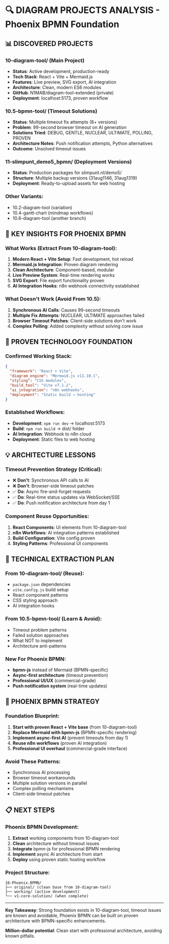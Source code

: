 # 🔍 DIAGRAM PROJECTS ANALYSIS - Phoenix BPMN Foundation

## 📊 DISCOVERED PROJECTS

### **10-diagram-tool/** (Main Project)
- **Status**: Active development, production-ready
- **Tech Stack**: React + Vite + Mermaid.js
- **Features**: Live preview, SVG export, AI integration
- **Architecture**: Clean, modern ES6 modules
- **GitHub**: N1MAB/diagram-tool-extended (private)
- **Deployment**: localhost:5173, proven workflow

### **10.5-bpmn-tool/** (Timeout Solutions)
- **Status**: Multiple timeout fix attempts (8+ versions)
- **Problem**: 99-second browser timeout on AI generation
- **Solutions Tried**: DEBUG, GENTLE, NUCLEAR, ULTIMATE, POLLING, PROVEN
- **Architecture Notes**: Push notification attempts, Python alternatives
- **Outcome**: Unsolved timeout issues

### **11-slimpunt_demo5_bpmn/** (Deployment Versions)
- **Status**: Production packages for slimpunt.nl/demo5/
- **Structure**: Multiple backup versions (31aug1146, 31aug1319)
- **Deployment**: Ready-to-upload assets for web hosting

### **Other Variants**: 
- 10.2-diagram-tool (variation)
- 10.4-gantt-chart (mindmap workflows)
- 10.6-diagram-tool (another branch)

## 🎯 KEY INSIGHTS FOR PHOENIX BPMN

### **What Works (Extract From 10-diagram-tool):**
1. **Modern React + Vite Setup**: Fast development, hot reload
2. **Mermaid.js Integration**: Proven diagram rendering
3. **Clean Architecture**: Component-based, modular
4. **Live Preview System**: Real-time rendering works
5. **SVG Export**: File export functionality proven
6. **AI Integration Hooks**: n8n webhook connectivity established

### **What Doesn't Work (Avoid From 10.5):**
1. **Synchronous AI Calls**: Causes 99-second timeouts
2. **Multiple Fix Attempts**: NUCLEAR, ULTIMATE approaches failed
3. **Browser Timeout Patches**: Client-side solutions don't work
4. **Complex Polling**: Added complexity without solving core issue

## 🚀 PROVEN TECHNOLOGY FOUNDATION

### **Confirmed Working Stack:**
```json
{
  "framework": "React + Vite",
  "diagram_engine": "Mermaid.js v11.10.1", 
  "styling": "CSS modules",
  "build_tool": "Vite v7.1.2",
  "ai_integration": "n8n webhooks",
  "deployment": "Static build → hosting"
}
```

### **Established Workflows:**
- **Development**: `npm run dev` → localhost:5173
- **Build**: `npm run build` → dist/ folder
- **AI Integration**: Webhook to n8n cloud
- **Deployment**: Static files to web hosting

## 💡 ARCHITECTURE LESSONS

### **Timeout Prevention Strategy (Critical):**
- ❌ **Don't**: Synchronous API calls to AI
- ❌ **Don't**: Browser-side timeout patches
- ✅ **Do**: Async fire-and-forget requests
- ✅ **Do**: Real-time status updates via WebSocket/SSE
- ✅ **Do**: Push notification architecture from day 1

### **Component Reuse Opportunities:**
1. **React Components**: UI elements from 10-diagram-tool
2. **n8n Workflows**: AI integration patterns established
3. **Build Configuration**: Vite config proven
4. **Styling Patterns**: Professional UI components

## 🔧 TECHNICAL EXTRACTION PLAN

### **From 10-diagram-tool/ (Reuse):**
- `package.json` dependencies
- `vite.config.js` build setup
- React component patterns
- CSS styling approach
- AI integration hooks

### **From 10.5-bpmn-tool/ (Learn & Avoid):**
- Timeout problem patterns
- Failed solution approaches
- What NOT to implement
- Architecture anti-patterns

### **New For Phoenix BPMN:**
- **bpmn-js** instead of Mermaid (BPMN-specific)
- **Async-first architecture** (timeout prevention)
- **Professional UI/UX** (commercial-grade)
- **Push notification system** (real-time updates)

## 🎯 PHOENIX BPMN STRATEGY

### **Foundation Blueprint:**
1. **Start with proven React + Vite base** (from 10-diagram-tool)
2. **Replace Mermaid with bpmn-js** (BPMN-specific rendering)
3. **Implement async-first AI** (prevent timeouts from day 1)
4. **Reuse n8n workflows** (proven AI integration)
5. **Professional UI overhaul** (commercial-grade interface)

### **Avoid These Patterns:**
- Synchronous AI processing
- Browser timeout workarounds
- Multiple solution versions in parallel
- Complex polling mechanisms
- Client-side timeout patches

## 📋 NEXT STEPS

### **Phoenix BPMN Development:**
1. **Extract** working components from 10-diagram-tool
2. **Clean** architecture without timeout issues
3. **Integrate** bpmn-js for professional BPMN rendering
4. **Implement** async AI architecture from start
5. **Deploy** using proven static hosting workflow

### **Project Structure:**
```
16-Phoenix.BPMN/
├── original/ (clean base from 10-diagram-tool)
├── working/ (active development)
└── v1-core-solution/ (when complete)
```

---
**Key Takeaway**: Strong foundation exists in 10-diagram-tool, timeout issues are known and avoidable, Phoenix BPMN can be built on proven architecture with BPMN-specific enhancements.

**Million-dollar potential**: Clean start with professional architecture, avoiding known pitfalls.